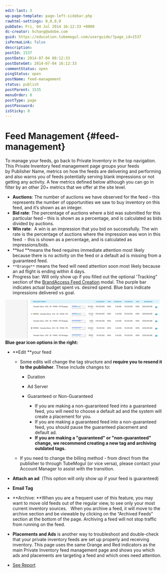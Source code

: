 ```yaml
---
edit-last: 3
wp-page-template: page-left-sidebar.php
rawhtml-settings: 0,0,0,0
pubDate: Fri, 04 Jul 2014 16:12:33 +0000
dc-creator: hchang@adobe.com
guid: https://education.tubemogul.com/userguide/?page_id=1537
isPermaLink: false
description: 
postId: 1537
postDate: 2014-07-04 08:12:33
postDateGmt: 2014-07-04 16:12:33
commentStatus: open
pingStatus: open
postName: feed-management
status: publish
postParent: 1535
menuOrder: 0
postType: page
postPassword: 
isSticky: 0
---
```


# Feed Management {#feed-management}

To manage your feeds, go back to Private Inventory in the top navigation. This Private Inventory feed management page groups your feeds by&nbsp;Publisher Name, metrics on how the feeds are delivering and performing and also warns you of feeds potentially serving blank impressions or not getting any activity. A few metrics defined below although you can go in filter by an other&nbsp;20+ metrics that we offer at the site level.

* **Auctions**: The number of auctions we have observed for the feed – this represents the number of opportunities we saw to buy inventory on this feed, and it’s shown as an integer.
* **Bid rate**: The percentage of auctions where a bid was submitted for this particular feed – this is shown as a percentage, and is calculated as bids divided by auctions.
* **Win rate**: &nbsp;A win is an impression that you bid on successfully. The win rate is the&nbsp;percentage of auctions where the impression was won in this feed &nbsp;- this is shown as a percentage, and is calculated as impressions/bids.
* **`Red` **means the feed requires immediate attention most likely because there is no activity on the feed or a default ad is missing from a guaranteed feed.
* `**Orange**` means the feed will need attention soon most likely because an ad flight is ending within 4 days.
* Progress bar: Will only show up if you filled out the optional 'Tracking" section of the [BrandAccess Feed Creation](../../../../user-guide/planning/private-inventory/brandaccess.md) modal. The purple bar indicates actual budget spent vs. desired spend. Blue bars indicate impressions delivered vs goal.

[ ![Feed troubleshooting](assets/feed-troubleshooting.png)](assets/feed-troubleshooting.png)
**Blue gear icon options in the right:&nbsp;**

* **Edit&nbsp;**your feed

    * Some edits will change the tag structure and **require you to resend it to the publisher**. These include changes to:

        * Duration
        * Ad Server
        * Guaranteed&nbsp;or Non-Guaranteed

            * If you are making a non-guaranteed feed into a guaranteed feed, you will need to choose a default ad and the system will create a placement for you.
            * If you are making a guaranteed feed into a non-guaranteed feed, you should pause the guaranteed placement and default ad.
            * **If you are making a "guaranteed" or "non-guaranteed" change, we recommend creating a new tag and archiving outdated tags.&nbsp;**

    * If you need to change the billing method - from direct from the publisher to through TubeMogul (or vice versa), please contact your Account Manager&nbsp;to assist with the transition.

* **Attach an ad** &nbsp;(This option will only show up if your feed is guaranteed)
* **Email Tag&nbsp;**
* **Archive:&nbsp;**When you are a frequent user of this feature, you may want to move old feeds out of the regular view, to see only your most current inventory sources.&nbsp;&nbsp; When you archive a feed, it will move to the archive section and be viewable by clicking on the “Archived Feeds” section at the bottom of the page. Archiving a feed will not stop traffic from running on the feed.
* **Placements and Ads** is another way to troubleshoot and double-check that your private inventory feeds are set up properly&nbsp;and receiving inventory. This page uses the same Orange and Red indicators as the main Private Inventory feed management page and shows you which ads and placements are targeting a feed and which ones need attention.
* [See Report](/user-guide/planning/private-inventory/brandaccess/feeds-reporting/)

